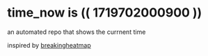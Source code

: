 # time_now is (( 1719702000900 ))

an automated repo that shows the currnent time

inspired by [breakingheatmap](https://github.com/breakingheatmap/breakingheatmap)